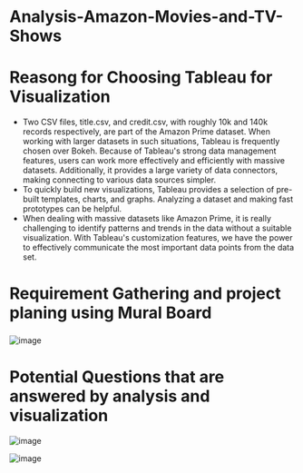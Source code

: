 # Analysis-Amazon-Movies-and-TV-Shows

# Reasong for Choosing Tableau for Visualization
*	Two CSV files, title.csv, and credit.csv, with roughly 10k and 140k records respectively, are part of the Amazon Prime dataset. When working with larger datasets in such situations, Tableau is frequently chosen over Bokeh. Because of Tableau's strong data management features, users can work more effectively and efficiently with massive datasets. Additionally, it provides a large variety of data connectors, making connecting to various data sources simpler.
* To quickly build new visualizations, Tableau provides a selection of pre-built templates, charts, and graphs. Analyzing a dataset and making fast prototypes can be helpful.
* When dealing with massive datasets like Amazon Prime, it is really challenging to identify patterns and trends in the data without a suitable visualization. With Tableau's customization features, we have the power to effectively communicate the most important data points from the data set.


# Requirement Gathering and project planing using Mural Board


### 
![image](https://github.com/Alagesan-Sushmitha/Analysis-Amazon-Movies-and-TV-Shows/assets/137837229/cd003a7e-86c3-449f-8f41-b38c1fb23b66)

# Potential Questions that are answered by analysis and visualization

![image](https://github.com/Alagesan-Sushmitha/Analysis-Amazon-Movies-and-TV-Shows/assets/137837229/67d9604e-3054-473a-979a-634f6cb07b38)

![image](https://github.com/Alagesan-Sushmitha/Analysis-Amazon-Movies-and-TV-Shows/assets/137837229/5dec27e2-d5a0-46ab-9cf3-ba93864ff1b0)

